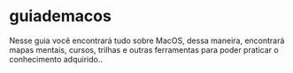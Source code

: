 # guiademacos
Nesse guia você encontrará tudo sobre MacOS, dessa maneira, encontrará mapas mentais, cursos, trilhas e outras ferramentas para poder praticar o conhecimento adquirido..
